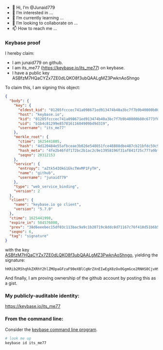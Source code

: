 - 👋 Hi, I’m @Junaid779
- 👀 I’m interested in ...
- 🌱 I’m currently learning ...
- 💞️ I’m looking to collaborate on ...
- 📫 How to reach me ...

<!---
Junaid779/Junaid779 is a ✨ special ✨ repository because its `README.md` (this file) appears on your GitHub profile.
You can click the Preview link to take a look at your changes.
--->
### Keybase proof

I hereby claim:

  * I am junaid779 on github.
  * I am its_me77 (https://keybase.io/its_me77) on keybase.
  * I have a public key ASBfzM7HQaCYZx7ZE0dLQKO8f3ubQAALgMZ3PwknAoShngo

To claim this, I am signing this object:

```json
{
  "body": {
    "key": {
      "eldest_kid": "01205fcccec741a098671ed913474b40a3bc7f7b9b40000b80c6773f09270284a19e0a",
      "host": "keybase.io",
      "kid": "01205fcccec741a098671ed913474b40a3bc7f7b9b40000b80c6773f09270284a19e0a",
      "uid": "b1b4c81299e85781611604909bd9d319",
      "username": "its_me77"
    },
    "merkle_root": {
      "ctime": 1625441805,
      "hash": "4d120484e55afbceae3b026e548651fce48888dbe487cb21bfdc59c94c858572326bdf5d882308d92de45bc928333fe70c97069565f8b2fb09fb8cc67eec2702",
      "hash_meta": "4fe2b46fdf172bc2b1ac2c9e13958196f31af841f25c777a9bfcccde8b2f318a",
      "seqno": 20312153
    },
    "service": {
      "entropy": "aZtk54IOkG1EkcTWxMP1FyTH",
      "name": "github",
      "username": "junaid779"
    },
    "type": "web_service_binding",
    "version": 2
  },
  "client": {
    "name": "keybase.io go client",
    "version": "5.7.0"
  },
  "ctime": 1625441998,
  "expire_in": 504576000,
  "prev": "38d6eeebec15df03c113bac9a9c1b20719c8ddc0d71167c76f410d51b6b57e87",
  "seqno": 6,
  "tag": "signature"
}
```

with the key [ASBfzM7HQaCYZx7ZE0dLQKO8f3ubQAALgMZ3PwknAoShngo](https://keybase.io/its_me77), yielding the signature:

```
hKRib2R5hqhkZXRhY2hlZMOpaGFzaF90eXBlCqNrZXnEIwEgX8zOx0GgmGce2RNHS0CjvH97m0AAC4DGdz8JJwKEoZ4Kp3BheWxvYWTESpcCBsQgONbu6+wV3wPBE7rJqcGyBxnI3cDXEWfHb0ENUba1fofEIOGNlLSc487rP/9a3/b52mJrsqhcj4AbxceeT+FUlNSdAgHCo3NpZ8RArrCchrNSv/xymu+oR5Rim9jG/PpRsObBTY2qYimmuHK2p6qrOwNETTDa1onW6DJR66zynUCgsmm8J7FNMll6DqhzaWdfdHlwZSCkaGFzaIKkdHlwZQildmFsdWXEIMye3IZAQJT0Mx4h9Q2uQWLdZJxi121eyoJG1Z1wlRhlo3RhZ80CAqd2ZXJzaW9uAQ==

```

And finally, I am proving ownership of the github account by posting this as a gist.

### My publicly-auditable identity:

https://keybase.io/its_me77

### From the command line:

Consider the [keybase command line program](https://keybase.io/download).

```bash
# look me up
keybase id its_me77
```
